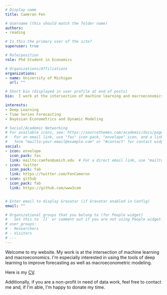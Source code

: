 ```yaml
---
# Display name
title: Cameron Fen

# Username (this should match the folder name)
authors:
- reading

# Is this the primary user of the site?
superuser: true

# Role/position
role: Phd Student in Economics

# Organizations/Affiliations
organizations:
- name: University of Michigan
  url: ""

# Short bio (displayed in user profile at end of posts)
bio:  I work at the intersection of machine learning and macroeconomics.  I'm especially interested in using the tools of deep learning to improve forecasting as well as macroeconometric modeling. If you are a non-profit in need of data work, feel free to contact me and, if I'm able, I'm happy to donate my time.    

interests:
- Deep Learning
- Time Series Forecasting
- Bayesian Econometrics and Dynamic Modeling

# Social/Academic Networking
# For available icons, see: https://sourcethemes.com/academic/docs/page-builder/#icons
#   For an email link, use "fas" icon pack, "envelope" icon, and a link in the
#   form "mailto:your-email@example.com" or "#contact" for contact widget.
social:
- icon: envelope
  icon_pack: fas
  link: mailto:camfen@umich.edu  # For a direct email link, use "mailto:camfen@umich.edu".
- icon: twitter
  icon_pack: fab
  link: https://twitter.com/FenCameron
- icon: github
  icon_pack: fab
  link: https://github.com/www3cam


# Enter email to display Gravatar (if Gravatar enabled in Config)
email: ""

# Organizational groups that you belong to (for People widget)
#   Set this to `[]` or comment out if you are not using People widget.
# user_groups:
# - Researchers
# - Visitors
# ---
---
```

Welcome to my website.  My work is at the intersection of machine learning and macroeconomics.  I'm especially interested in using the tools of deep learning to improve forecasting as well as macroeconometric modeling. 

Here is my <a href="/files/cv.pdf">CV</a>. 

Additionally, if you are a non-profit in need of data work, feel free to contact me and, if I'm able, I'm happy to donate my time.    
